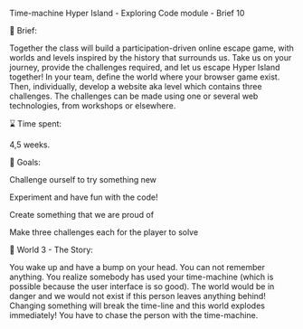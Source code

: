 Time-machine
Hyper Island - Exploring Code module - Brief 10

📜 Brief:

Together the class will build a participation-driven online escape game, with worlds and levels inspired by the history that surrounds us. Take us on your journey, provide the challenges required, and let us escape Hyper Island together! In your team, define the world where your browser game exist. Then, individually, develop a website aka level which contains three challenges. The challenges can be made using one or several web technologies, from workshops or elsewhere.


⌛ Time spent:

4,5 weeks.


🏁 Goals:

Challenge ourself to try something new

Experiment and have fun with the code!

Create something that we are proud of

Make three challenges each for the player to solve


📔 World 3 - The Story:

You wake up and have a bump on your head. You can not remember anything. You realize somebody has used your time-machine (which is possible because the user interface is so good). The world would be in danger and we would not exist if this person leaves anything behind! Changing something will break the time-line and this world explodes immediately! You have to chase the person with the time-machine. 
